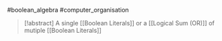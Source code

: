 #boolean_algebra #computer_organisation 
>[!abstract] A single [[Boolean Literals]] or a [[Logical Sum (OR)]] of mutiple [[Boolean Literals]] 